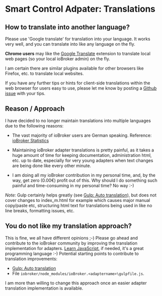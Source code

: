 # Smart Control Adpater: Translations

## How to translate into another language?

Please use 'Google translate' for translation into your language. It works very well, and you can translate into like any language on the fly.

**Chrome users** may like the [Google Translate]( https://chrome.google.com/webstore/detail/google-translate/aapbdbdomjkkjkaonfhkkikfgjllcleb) extension to translate local web pages (so your local ioBroker admin) on the fly. 

I am certain there are similar plugins available for other browsers like Firefox, etc. to translate local websites. 

If you have any further tips or hints for client-side translations within the web browser for users easy to use, please let me know by posting a [Github issue](https://github.com/Mic-M/ioBroker.smartcontrol/issues) with your tips.


## Reason / Approach

I have decided to no longer maintain translations into multiple languages due to the following reasons:
* The vast majority of ioBroker users are German speaking. Reference: [ioBroker Statistics](https://www.iobroker.net/#de/statistics)

* Maintaining ioBroker adapter translations is pretty painful, as it takes a huge amount of time for keeping documentation, administration html, etc. up to date, especially for very young adapters when text changes are being done like every other minute.
* I am doing all my ioBroker contribution in my personal time, and, by the way, get zero (0.00€) profit out of this. Why should I do something such painful and time-consuming in my personal time? No way :-)

*Note:* Gulp certainly helps greatly (see [Gulp: Auto translation](https://forum.iobroker.net/topic/19047/)), but does not cover changes to index_m.html for example which causes major manual copy/paste etc, structuring html text for translations being used in like no line breaks, formatting issues, etc.



## You do not like my translation approach?

This is fine, we all have different opinions ;-) Please go ahead and contribute to the ioBroker community by improving the translation implementation for adapters. [Learn JavaScript](https://javascript.info/), if needed, it's a great programming language :-)  Potential starting points to contribute to translation improvements:
* [Gulp: Auto translation](https://forum.iobroker.net/topic/19047/)
* File `iobroker/node_modules/ioBroker.<adaptername>\gulpfile.js`. 


I am more than willing to change this approach once an easier adapter translation implementation is available.